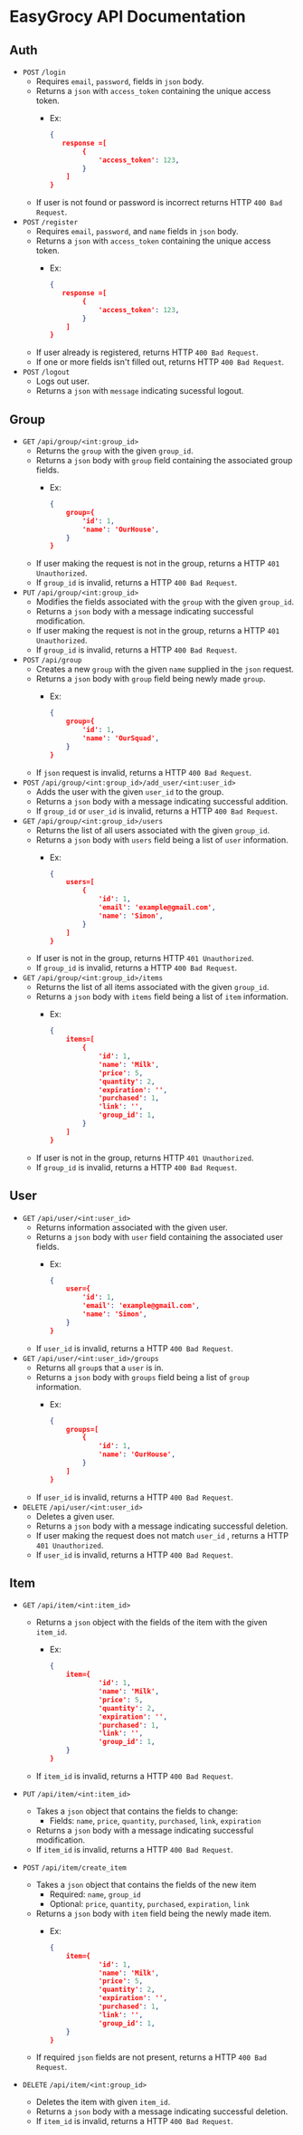 # EasyGrocy API Documentation

## Auth
* `POST`    `/login`
  * Requires `email`, `password`, fields in `json` body.
  * Returns a `json` with `access_token` containing the unique access token.
    * Ex:

        ```json
        {
           response =[
                {
                    'access_token': 123,
                }
            ]
        }
        ```
  * If user is not found or password is incorrect returns HTTP `400 Bad Request`.
* `POST`    `/register`
  * Requires `email`, `password`, and `name` fields in `json` body.
  * Returns a `json` with `access_token` containing the unique access token.
    * Ex:

        ```json
        {
           response =[
                {
                    'access_token': 123,
                }
            ]
        }
        ```
  * If user already is registered, returns HTTP `400 Bad Request`.
  * If one or more fields isn't filled out, returns HTTP `400 Bad Request`.
* `POST`    `/logout`
  * Logs out user.
  * Returns a `json` with `message` indicating sucessful logout.

## Group
* `GET`     `/api/group/<int:group_id>`
  * Returns the `group` with the given `group_id`.
  * Returns a `json` body with `group` field containing the associated group fields.
    * Ex:

        ```json
        {
            group={
                'id': 1,
                'name': 'OurHouse',
            }
        }
        ```
  * If user making the request is not in the group, returns a HTTP `401 Unauthorized`.
  * If `group_id` is invalid, returns a HTTP `400 Bad Request`.
* `PUT`     `/api/group/<int:group_id>`
  * Modifies the fields associated with the `group` with the given `group_id`.
  * Returns a `json` body with a message indicating successful modification.
  * If user making the request is not in the group, returns a HTTP `401 Unauthorized`.
  * If `group_id` is invalid, returns a HTTP `400 Bad Request`.
* `POST`     `/api/group`
  * Creates a new `group` with the given `name` supplied in the `json` request.
  * Returns a `json` body with `group` field being newly made `group`.
    * Ex:

        ```json
        {
            group={
                'id': 1,
                'name': 'OurSquad',
            }
        }
        ```
  * If `json` request is invalid, returns a HTTP `400 Bad Request`.
* `POST`     `/api/group/<int:group_id>/add_user/<int:user_id>`
  * Adds the user with the given `user_id` to the group.
  * Returns a `json` body with a message indicating successful addition.
  * If `group_id` or `user_id` is invalid, returns a HTTP `400 Bad Request`.
* `GET`     `/api/group/<int:group_id>/users`
  * Returns the list of all users associated with the given `group_id`.
  * Returns a `json` body with `users` field being a list of `user` information.
    * Ex:

        ```json
        {
            users=[
                {
                    'id': 1,
                    'email': 'example@gmail.com',
                    'name': 'Simon',
                }
            ]
        }
        ```
  * If user is not in the group, returns HTTP `401 Unauthorized`.
  * If `group_id` is invalid, returns a HTTP `400 Bad Request`.
* `GET`     `/api/group/<int:group_id>/items`
  * Returns the list of all items associated with the given `group_id`.
  * Returns a `json` body with `items` field being a list of `item` information.
    * Ex:

        ```json
        {
            items=[
                {
                    'id': 1,
                    'name': 'Milk',
                    'price': 5,
                    'quantity': 2,
                    'expiration': '',
                    'purchased': 1,
                    'link': '',
                    'group_id': 1,
                }
            ]
        }
        ```
  * If user is not in the group, returns HTTP `401 Unauthorized`.
  * If `group_id` is invalid, returns a HTTP `400 Bad Request`.

## User
* `GET`     `/api/user/<int:user_id>`
  * Returns information associated with the given user.
  * Returns a `json` body with `user` field containing the associated user fields.
    * Ex:

        ```json
        {
            user={
                'id': 1,
                'email': 'example@gmail.com',
                'name': 'Simon',
            }
        }
        ```
  * If `user_id` is invalid, returns a HTTP `400 Bad Request`.
* `GET`     `/api/user/<int:user_id>/groups`
  * Returns all `group`s that a `user` is in.
  * Returns a `json` body with `groups` field being a list of `group` information.
    * Ex:

        ```json
        {
            groups=[
                {
                    'id': 1,
                    'name': 'OurHouse',
                }
            ]
        }
        ```
  * If `user_id` is invalid, returns a HTTP `400 Bad Request`.
* `DELETE`     `/api/user/<int:user_id>`
  * Deletes a given user.
  * Returns a `json` body with a message indicating successful deletion.
  * If user making the request does not match `user_id` , returns a HTTP `401 Unauthorized`.
  * If `user_id` is invalid, returns a HTTP `400 Bad Request`.

## Item
* `GET`    `/api/item/<int:item_id>`
  * Returns a `json` object with the fields of the item with the given `item_id`.
    * Ex:

        ```json
        {
            item={
                    'id': 1,
                    'name': 'Milk',
                    'price': 5,
                    'quantity': 2,
                    'expiration': '',
                    'purchased': 1,
                    'link': '',
                    'group_id': 1,
            }
        }
        ```
  * If `item_id` is invalid, returns a HTTP `400 Bad Request`.
* `PUT`    `/api/item/<int:item_id>`
  * Takes a `json` object that contains the fields to change:
    * Fields: `name`, `price`, `quantity`, `purchased`, `link`, `expiration` 
  * Returns a `json` body with a message indicating successful modification.
  * If `item_id` is invalid, returns a HTTP `400 Bad Request`.
* `POST`    `/api/item/create_item`
  * Takes a `json` object that contains the fields of the new item
    * Required: `name`, `group_id`
    * Optional: `price`, `quantity`, `purchased`, `expiration`, `link`
  * Returns a `json` body with `item` field being the newly made item.
    * Ex:

        ```json
        {
            item={
                    'id': 1,
                    'name': 'Milk',
                    'price': 5,
                    'quantity': 2,
                    'expiration': '',
                    'purchased': 1,
                    'link': '',
                    'group_id': 1,
            }
        }
        ```
  * If required `json` fields are not present, returns a HTTP `400 Bad Request`.

* `DELETE`    `/api/item/<int:group_id>`
  * Deletes the item with given `item_id`.
  * Returns a `json` body with a message indicating successful deletion.
  * If `item_id` is invalid, returns a HTTP `400 Bad Request`.
